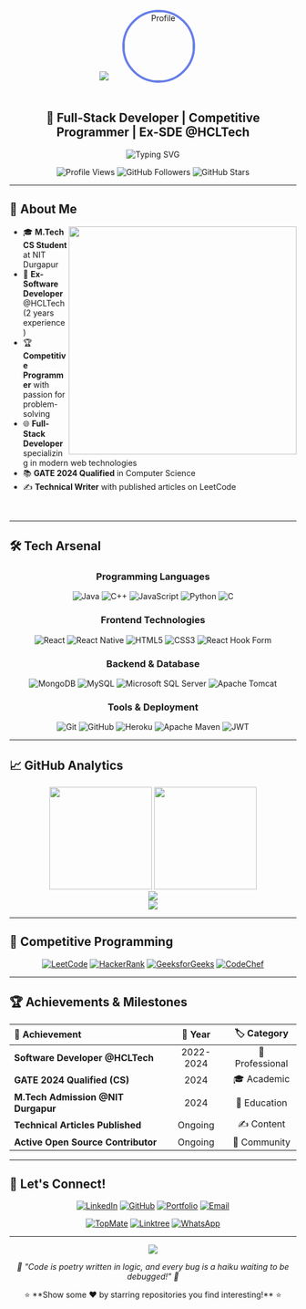 <div align="center">
  <img src="https://capsule-render.vercel.app/api?type=waving&color=0:667eea,100:764ba2&height=200&section=header&text=Sanjoy%20Chattopadhyay&fontSize=40&fontColor=white&animation=twinkling" />
  
  <img src="https://avatars.githubusercontent.com/u/64368749?v=4" alt="Profile" width="120" height="120" style="border-radius: 50%; border: 4px solid #667eea; margin: 20px;">
  
  <h2>🚀 Full-Stack Developer | Competitive Programmer | Ex-SDE @HCLTech</h2>
  
  <p>
    <img src="https://readme-typing-svg.herokuapp.com?font=Fira+Code&size=18&pause=1000&color=667EEA&center=true&width=500&lines=M.Tech+CS+Student+at+NIT+Durgapur;Problem+Solving+Enthusiast;2%2B+Years+Industry+Experience;Full-Stack+Web+Developer" alt="Typing SVG" />
  </p>
  
  <p>
    <img src="https://komarev.com/ghpvc/?username=Sanjoy-Chattopadhay&style=for-the-badge&color=667eea" alt="Profile Views">
    <img src="https://img.shields.io/github/followers/Sanjoy-Chattopadhay?style=for-the-badge&color=764ba2" alt="GitHub Followers">
    <img src="https://img.shields.io/github/stars/Sanjoy-Chattopadhay?style=for-the-badge&color=667eea" alt="GitHub Stars">
  </p>
</div>

---

## 🎯 About Me

<img align="right" src="https://github-readme-stats.vercel.app/api?username=Sanjoy-Chattopadhay&show_icons=true&theme=tokyonight&hide_border=true&count_private=true&include_all_commits=true" width="400"/>

- 🎓 **M.Tech CS Student** at NIT Durgapur
- 💼 **Ex-Software Developer** @HCLTech (2 years experience)
- 🏆 **Competitive Programmer** with passion for problem-solving
- 🌐 **Full-Stack Developer** specializing in modern web technologies
- 📚 **GATE 2024 Qualified** in Computer Science
- ✍️ **Technical Writer** with published articles on LeetCode

<br clear="right"/>

---

## 🛠️ Tech Arsenal

<div align="center">

### Programming Languages
![Java](https://img.shields.io/badge/Java-ED8B00?style=for-the-badge&logo=openjdk&logoColor=white)
![C++](https://img.shields.io/badge/C++-00599C?style=for-the-badge&logo=c%2B%2B&logoColor=white)
![JavaScript](https://img.shields.io/badge/JavaScript-F7DF1E?style=for-the-badge&logo=javascript&logoColor=black)
![Python](https://img.shields.io/badge/Python-3776AB?style=for-the-badge&logo=python&logoColor=white)
![C](https://img.shields.io/badge/C-A8B9CC?style=for-the-badge&logo=c&logoColor=black)

### Frontend Technologies
![React](https://img.shields.io/badge/React-20232A?style=for-the-badge&logo=react&logoColor=61DAFB)
![React Native](https://img.shields.io/badge/React_Native-20232A?style=for-the-badge&logo=react&logoColor=61DAFB)
![HTML5](https://img.shields.io/badge/HTML5-E34F26?style=for-the-badge&logo=html5&logoColor=white)
![CSS3](https://img.shields.io/badge/CSS3-1572B6?style=for-the-badge&logo=css3&logoColor=white)
![React Hook Form](https://img.shields.io/badge/React_Hook_Form-EC5990?style=for-the-badge&logo=reacthookform&logoColor=white)

### Backend & Database
![MongoDB](https://img.shields.io/badge/MongoDB-4EA94B?style=for-the-badge&logo=mongodb&logoColor=white)
![MySQL](https://img.shields.io/badge/MySQL-4479A1?style=for-the-badge&logo=mysql&logoColor=white)
![Microsoft SQL Server](https://img.shields.io/badge/SQL_Server-CC2927?style=for-the-badge&logo=microsoft-sql-server&logoColor=white)
![Apache Tomcat](https://img.shields.io/badge/Apache_Tomcat-F8DC75?style=for-the-badge&logo=apache-tomcat&logoColor=black)

### Tools & Deployment
![Git](https://img.shields.io/badge/Git-F05032?style=for-the-badge&logo=git&logoColor=white)
![GitHub](https://img.shields.io/badge/GitHub-100000?style=for-the-badge&logo=github&logoColor=white)
![Heroku](https://img.shields.io/badge/Heroku-430098?style=for-the-badge&logo=heroku&logoColor=white)
![Apache Maven](https://img.shields.io/badge/Apache_Maven-C71A36?style=for-the-badge&logo=apache-maven&logoColor=white)
![JWT](https://img.shields.io/badge/JWT-000000?style=for-the-badge&logo=JSON%20web%20tokens&logoColor=white)

</div>

---

## 📈 GitHub Analytics

<div align="center">
  <img height="180em" src="https://github-readme-stats.vercel.app/api?username=Sanjoy-Chattopadhay&show_icons=true&theme=tokyonight&hide_border=true&count_private=true&include_all_commits=true"/>
  <img height="180em" src="https://github-readme-stats.vercel.app/api/top-langs/?username=Sanjoy-Chattopadhay&layout=compact&theme=tokyonight&hide_border=true&langs_count=8"/>
</div>

<div align="center">
  <img src="https://github-readme-streak-stats.herokuapp.com/?user=Sanjoy-Chattopadhay&theme=tokyonight&hide_border=true" />
</div>

<div align="center">
  <img src="https://github-profile-trophy.vercel.app/?username=Sanjoy-Chattopadhay&theme=tokyonight&no-frame=true&no-bg=false&margin-w=4&row=1" />
</div>

---

## 🎯 Competitive Programming

<div align="center">

[![LeetCode](https://img.shields.io/badge/LeetCode-FFA116?style=for-the-badge&logo=leetcode&logoColor=black)](https://leetcode.com/u/I_am_Sanjoy/)
[![HackerRank](https://img.shields.io/badge/HackerRank-2EC866?style=for-the-badge&logo=hackerrank&logoColor=white)](https://www.hackerrank.com/profile/sanjoy_chatterj1)
[![GeeksforGeeks](https://img.shields.io/badge/GeeksforGeeks-298D46?style=for-the-badge&logo=geeksforgeeks&logoColor=white)](https://www.geeksforgeeks.org/user/chattopadhybh4g/)
[![CodeChef](https://img.shields.io/badge/CodeChef-5B4638?style=for-the-badge&logo=codechef&logoColor=white)](https://www.codechef.com/users/i_am_sanjoy)

</div>

---

## 🏆 Achievements & Milestones

<div align="center">

| 🎯 Achievement | 📅 Year | 🏷️ Category |
|:---|:---:|:---:|
| **Software Developer @HCLTech** | 2022-2024 | 💼 Professional |
| **GATE 2024 Qualified (CS)** | 2024 | 🎓 Academic |
| **M.Tech Admission @NIT Durgapur** | 2024 | 🏫 Education |
| **Technical Articles Published** | Ongoing | ✍️ Content |
| **Active Open Source Contributor** | Ongoing | 🌟 Community |

</div>

---

## 🤝 Let's Connect!

<div align="center">

[![LinkedIn](https://img.shields.io/badge/LinkedIn-0077B5?style=for-the-badge&logo=linkedin&logoColor=white)](https://www.linkedin.com/in/sanjoy-chattopadhyay-390b3a1a6/)
[![GitHub](https://img.shields.io/badge/GitHub-100000?style=for-the-badge&logo=github&logoColor=white)](https://github.com/sanjoy-chattopadhay)
[![Portfolio](https://img.shields.io/badge/Portfolio-FF5722?style=for-the-badge&logo=todoist&logoColor=white)](https://sanjoy-chattopadhay.github.io/portfolio/)
[![Email](https://img.shields.io/badge/Gmail-D14836?style=for-the-badge&logo=gmail&logoColor=white)](mailto:chatterjeesanjoy347@gmail.com)

[![TopMate](https://img.shields.io/badge/TopMate-1A237E?style=for-the-badge&logo=calendly&logoColor=white)](https://topmate.io/sanjoy_chattopadhyay/)
[![Linktree](https://img.shields.io/badge/Linktree-39E09B?style=for-the-badge&logo=linktree&logoColor=white)](https://linktr.ee/Sanjoy_Chattopadhyay)
[![WhatsApp](https://img.shields.io/badge/WhatsApp-25D366?style=for-the-badge&logo=whatsapp&logoColor=white)](https://wa.me/7699111052)

</div>

---

<div align="center">
  <img src="https://capsule-render.vercel.app/api?type=waving&color=0:667eea,100:764ba2&height=100&section=footer" />
  
  <p><em>💭 "Code is poetry written in logic, and every bug is a haiku waiting to be debugged!" 💭</em></p>
  
  <p>⭐ **Show some ❤️ by starring repositories you find interesting!** ⭐</p>
</div>
